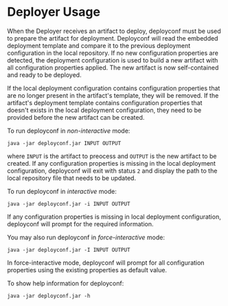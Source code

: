 # Deployer Usage

When the Deployer receives an artifact to deploy, deployconf must be used to prepare the artifact for
deployment. Deployconf will read the embedded deployment template and compare it to the previous deployment
configuration in the local repository. If no new configuration properties are detected, the deployment configuration is
used to build a new artifact with all configuration properties applied. The new artifact is now self-contained and ready
to be deployed.

If the local deployment configuration contains configuration properties that are no longer present in the artifact's
template, they will be removed.  If the artifact's deployment template contains configuration properties that doesn't
exists in the local deployment configuration, they need to be provided before the new artifact can be created.

To run deployconf in *non-interactive* mode:

```
java -jar deployconf.jar INPUT OUTPUT
```

where `INPUT` is the artifact to preocess and `OUTPUT` is the new artifact to be created. If any configuration
properties is missing in the local deployment configuration, deployconf will exit with status `2` and display the path
to the local repository file that needs to be updated.

To run deployconf in *interactive* mode:

```
java -jar deployconf.jar -i INPUT OUTPUT
```

If any configuration properties is missing in local deployment configuration, deployconf will prompt for the required
information.

You may also run deployconf in *force-interactive* mode:

```
java -jar deployconf.jar -I INPUT OUTPUT
```

In force-interactive mode, deployconf will prompt for all configuration properties using the existing properties as
default value.


To show  help information for deployconf:

```
java -jar deployconf.jar -h
```
